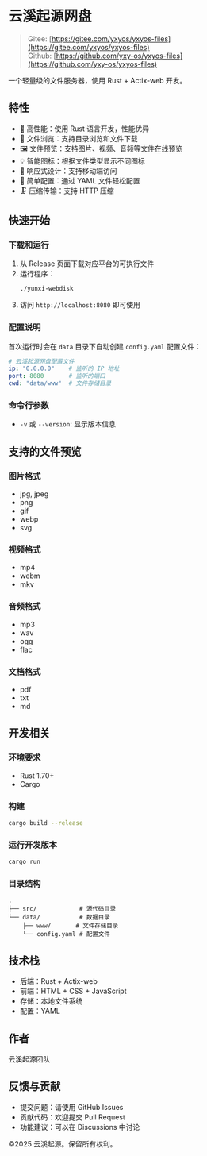 # 云溪起源网盘

> Gitee: [https://gitee.com/yxyos/yxyos-files](https://gitee.com/yxyos/yxyos-files)<br>
> Github: [https://github.com/yxy-os/yxyos-files](https://github.com/yxy-os/yxyos-files)

一个轻量级的文件服务器，使用 Rust + Actix-web 开发。

## 特性

- 🚀 高性能：使用 Rust 语言开发，性能优异
- 📁 文件浏览：支持目录浏览和文件下载
- 🖼️ 文件预览：支持图片、视频、音频等文件在线预览
- 💡 智能图标：根据文件类型显示不同图标
- 📱 响应式设计：支持移动端访问
- 🔧 简单配置：通过 YAML 文件轻松配置
- 🗜️ 压缩传输：支持 HTTP 压缩

## 快速开始

### 下载和运行

1. 从 Release 页面下载对应平台的可执行文件
2. 运行程序：
   ```bash
   ./yunxi-webdisk
   ```
3. 访问 `http://localhost:8080` 即可使用

### 配置说明

首次运行时会在 `data` 目录下自动创建 `config.yaml` 配置文件：

```yaml
# 云溪起源网盘配置文件
ip: "0.0.0.0"    # 监听的 IP 地址
port: 8080       # 监听的端口
cwd: "data/www"  # 文件存储目录
```

### 命令行参数

- `-v` 或 `--version`: 显示版本信息

## 支持的文件预览

### 图片格式
- jpg, jpeg
- png
- gif
- webp
- svg

### 视频格式
- mp4
- webm
- mkv

### 音频格式
- mp3
- wav
- ogg
- flac

### 文档格式
- pdf
- txt
- md

## 开发相关

### 环境要求

- Rust 1.70+
- Cargo

### 构建

```bash
cargo build --release
```

### 运行开发版本

```bash
cargo run
```

### 目录结构

```
.
├── src/            # 源代码目录
└── data/           # 数据目录
    ├── www/       # 文件存储目录
    └── config.yaml # 配置文件
```

## 技术栈

- 后端：Rust + Actix-web
- 前端：HTML + CSS + JavaScript
- 存储：本地文件系统
- 配置：YAML

## 作者

云溪起源团队

## 反馈与贡献

- 提交问题：请使用 GitHub Issues
- 贡献代码：欢迎提交 Pull Request
- 功能建议：可以在 Discussions 中讨论

©2025 云溪起源。保留所有权利。
